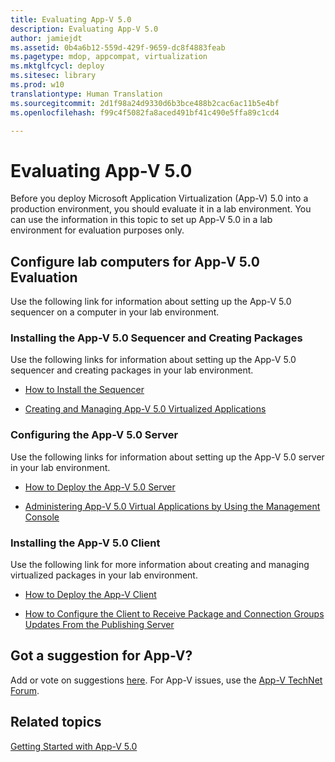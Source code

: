 ```yaml
---
title: Evaluating App-V 5.0
description: Evaluating App-V 5.0
author: jamiejdt
ms.assetid: 0b4a6b12-559d-429f-9659-dc8f4883feab
ms.pagetype: mdop, appcompat, virtualization
ms.mktglfcycl: deploy
ms.sitesec: library
ms.prod: w10
translationtype: Human Translation
ms.sourcegitcommit: 2d1f98a24d9330d6b3bce488b2cac6ac11b5e4bf
ms.openlocfilehash: f99c4f5082fa8aced491bf41c490e5ffa89c1cd4

---
```



# Evaluating App-V 5.0


Before you deploy Microsoft Application Virtualization (App-V) 5.0 into a production environment, you should evaluate it in a lab environment. You can use the information in this topic to set up App-V 5.0 in a lab environment for evaluation purposes only.

## Configure lab computers for App-V 5.0 Evaluation


Use the following link for information about setting up the App-V 5.0 sequencer on a computer in your lab environment.

### Installing the App-V 5.0 Sequencer and Creating Packages

Use the following links for information about setting up the App-V 5.0 sequencer and creating packages in your lab environment.

-   [How to Install the Sequencer](how-to-install-the-sequencer-beta-gb18030.md)

-   [Creating and Managing App-V 5.0 Virtualized Applications](creating-and-managing-app-v-50-virtualized-applications.md)

### <a href="" id="configuring-the-app-v-5-0-server-"></a>Configuring the App-V 5.0 Server

Use the following links for information about setting up the App-V 5.0 server in your lab environment.

-   [How to Deploy the App-V 5.0 Server](how-to-deploy-the-app-v-50-server-50sp3.md)

-   [Administering App-V 5.0 Virtual Applications by Using the Management Console](administering-app-v-50-virtual-applications-by-using-the-management-console.md)

### Installing the App-V 5.0 Client

Use the following link for more information about creating and managing virtualized packages in your lab environment.

-   [How to Deploy the App-V Client](how-to-deploy-the-app-v-client-gb18030.md)

-   [How to Configure the Client to Receive Package and Connection Groups Updates From the Publishing Server](how-to-configure-the-client-to-receive-package-and-connection-groups-updates-from-the-publishing-server-beta.md)

## Got a suggestion for App-V?


Add or vote on suggestions [here](http://appv.uservoice.com/forums/280448-microsoft-application-virtualization). For App-V issues, use the [App-V TechNet Forum](https://social.technet.microsoft.com/Forums/home?forum=mdopappv).

## Related topics


[Getting Started with App-V 5.0](getting-started-with-app-v-50--rtm.md)

 

 








<!--HONumber=Jun16_HO4-->


